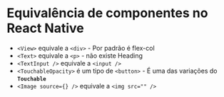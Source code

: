 # Equivalência de componentes no React Native

* `<View>` equivale a `<div>` - Por padrão é flex-col
* `<Text>` equivale a `<p>` - não existe Heading
* `<TextInput />` equivale a `<input />`
* `<TouchableOpacity>` é um tipo de `<button>` - É uma das variações do **`Touchable`**
* `<Image source={} />` equivale a `<img src="" />`